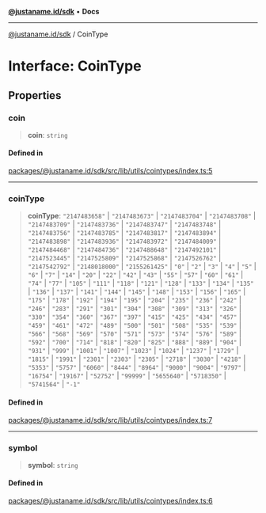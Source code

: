 [**@justaname.id/sdk**](../README.md) • **Docs**

***

[@justaname.id/sdk](../globals.md) / CoinType

# Interface: CoinType

## Properties

### coin

> **coin**: `string`

#### Defined in

[packages/@justaname.id/sdk/src/lib/utils/cointypes/index.ts:5](https://github.com/JustaName-id/JustaName-sdk/blob/7430def13fc61cd3fc8b89d25e0869ee390cc2d0/packages/@justaname.id/sdk/src/lib/utils/cointypes/index.ts#L5)

***

### coinType

> **coinType**: `"2147483658"` \| `"2147483673"` \| `"2147483704"` \| `"2147483708"` \| `"2147483709"` \| `"2147483736"` \| `"2147483747"` \| `"2147483748"` \| `"2147483756"` \| `"2147483785"` \| `"2147483817"` \| `"2147483894"` \| `"2147483898"` \| `"2147483936"` \| `"2147483972"` \| `"2147484009"` \| `"2147484468"` \| `"2147484736"` \| `"2147488648"` \| `"2147492101"` \| `"2147523445"` \| `"2147525809"` \| `"2147525868"` \| `"2147526762"` \| `"2147542792"` \| `"2148018000"` \| `"2155261425"` \| `"0"` \| `"2"` \| `"3"` \| `"4"` \| `"5"` \| `"6"` \| `"7"` \| `"14"` \| `"20"` \| `"22"` \| `"42"` \| `"43"` \| `"55"` \| `"57"` \| `"60"` \| `"61"` \| `"74"` \| `"77"` \| `"105"` \| `"111"` \| `"118"` \| `"121"` \| `"128"` \| `"133"` \| `"134"` \| `"135"` \| `"136"` \| `"137"` \| `"141"` \| `"144"` \| `"145"` \| `"148"` \| `"153"` \| `"156"` \| `"165"` \| `"175"` \| `"178"` \| `"192"` \| `"194"` \| `"195"` \| `"204"` \| `"235"` \| `"236"` \| `"242"` \| `"246"` \| `"283"` \| `"291"` \| `"301"` \| `"304"` \| `"308"` \| `"309"` \| `"313"` \| `"326"` \| `"330"` \| `"354"` \| `"360"` \| `"367"` \| `"397"` \| `"415"` \| `"425"` \| `"434"` \| `"457"` \| `"459"` \| `"461"` \| `"472"` \| `"489"` \| `"500"` \| `"501"` \| `"508"` \| `"535"` \| `"539"` \| `"566"` \| `"568"` \| `"569"` \| `"570"` \| `"571"` \| `"573"` \| `"574"` \| `"576"` \| `"589"` \| `"592"` \| `"700"` \| `"714"` \| `"818"` \| `"820"` \| `"825"` \| `"888"` \| `"889"` \| `"904"` \| `"931"` \| `"999"` \| `"1001"` \| `"1007"` \| `"1023"` \| `"1024"` \| `"1237"` \| `"1729"` \| `"1815"` \| `"1991"` \| `"2301"` \| `"2303"` \| `"2305"` \| `"2718"` \| `"3030"` \| `"4218"` \| `"5353"` \| `"5757"` \| `"6060"` \| `"8444"` \| `"8964"` \| `"9000"` \| `"9004"` \| `"9797"` \| `"16754"` \| `"19167"` \| `"52752"` \| `"99999"` \| `"5655640"` \| `"5718350"` \| `"5741564"` \| `"-1"`

#### Defined in

[packages/@justaname.id/sdk/src/lib/utils/cointypes/index.ts:7](https://github.com/JustaName-id/JustaName-sdk/blob/7430def13fc61cd3fc8b89d25e0869ee390cc2d0/packages/@justaname.id/sdk/src/lib/utils/cointypes/index.ts#L7)

***

### symbol

> **symbol**: `string`

#### Defined in

[packages/@justaname.id/sdk/src/lib/utils/cointypes/index.ts:6](https://github.com/JustaName-id/JustaName-sdk/blob/7430def13fc61cd3fc8b89d25e0869ee390cc2d0/packages/@justaname.id/sdk/src/lib/utils/cointypes/index.ts#L6)

